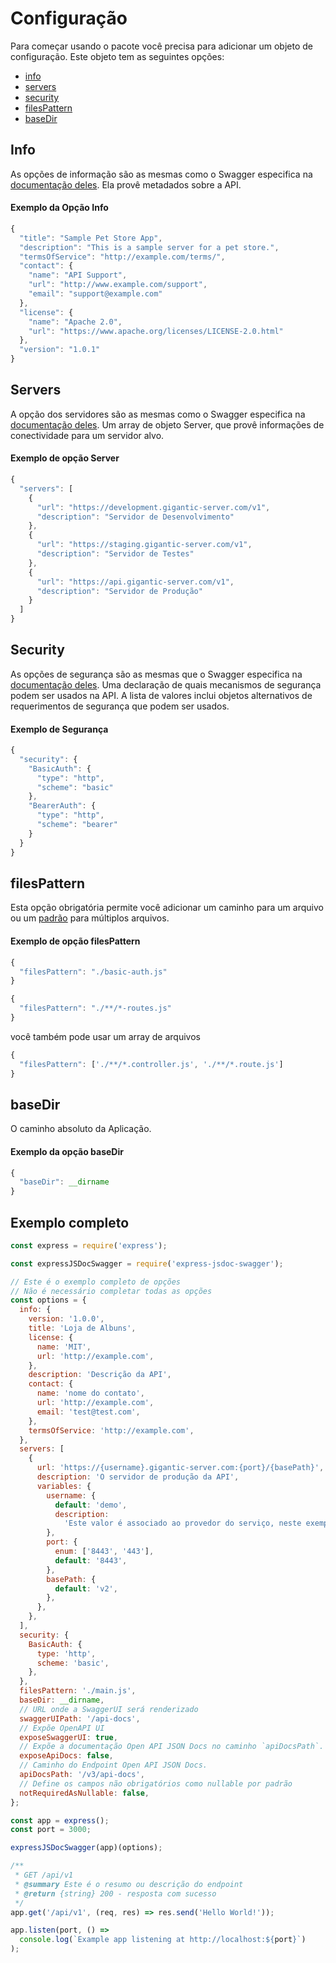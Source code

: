 # Configuração

Para começar usando o pacote você precisa para adicionar um objeto de configuração. Este objeto tem as seguintes opções:

- [info](/pt/configuration.md?id=info)
- [servers](/pt/configuration.md?id=servers)
- [security](/pt/configuration.md?id=security)
- [filesPattern](/pt/configuration.md?id=filespattern)
- [baseDir](/pt/configuration.md?id=basedir)

## Info

As opções de informação são as mesmas como o Swagger especifica na [documentação deles](https://swagger.io/specification/#info-object). Ela provê metadados sobre a API.

#### Exemplo da Opção Info

```javascript
{
  "title": "Sample Pet Store App",
  "description": "This is a sample server for a pet store.",
  "termsOfService": "http://example.com/terms/",
  "contact": {
    "name": "API Support",
    "url": "http://www.example.com/support",
    "email": "support@example.com"
  },
  "license": {
    "name": "Apache 2.0",
    "url": "https://www.apache.org/licenses/LICENSE-2.0.html"
  },
  "version": "1.0.1"
}
```

## Servers

A opção dos servidores são as mesmas como o Swagger especifica na [documentação deles](https://swagger.io/specification/#server-object). Um array de objeto Server, que provê informações de conectividade para um servidor alvo.

#### Exemplo de opção Server

```javascript
{
  "servers": [
    {
      "url": "https://development.gigantic-server.com/v1",
      "description": "Servidor de Desenvolvimento"
    },
    {
      "url": "https://staging.gigantic-server.com/v1",
      "description": "Servidor de Testes"
    },
    {
      "url": "https://api.gigantic-server.com/v1",
      "description": "Servidor de Produção"
    }
  ]
}
```

## Security

As opções de segurança são as mesmas que o Swagger especifica na [documentação deles](https://swagger.io/specification/#security-requirement-object). Uma declaração de quais mecanismos de segurança podem ser usados na API. A lista de valores inclui objetos alternativos de requerimentos de segurança que podem ser usados.

#### Exemplo de Segurança

```javascript
{
  "security": {
    "BasicAuth": {
      "type": "http",
      "scheme": "basic"
    },
    "BearerAuth": {
      "type": "http",
      "scheme": "bearer"
    }
  }
}
```

## filesPattern

Esta opção obrigatória permite você adicionar um caminho para um arquivo ou um [padrão](<https://en.wikipedia.org/wiki/Glob_(programming)>) para múltiplos arquivos.

#### Exemplo de opção filesPattern

```javascript
{
  "filesPattern": "./basic-auth.js"
}
```

```javascript
{
  "filesPattern": "./**/*-routes.js"
}
```

você também pode usar um array de arquivos

```javascript
{
  "filesPattern": ['./**/*.controller.js', './**/*.route.js']
}
```

## baseDir

O caminho absoluto da Aplicação.

#### Exemplo da opção baseDir

```javascript
{
  "baseDir": __dirname
}
```

## Exemplo completo

```javascript
const express = require('express');

const expressJSDocSwagger = require('express-jsdoc-swagger');

// Este é o exemplo completo de opções
// Não é necessário completar todas as opções
const options = {
  info: {
    version: '1.0.0',
    title: 'Loja de Albuns',
    license: {
      name: 'MIT',
      url: 'http://example.com',
    },
    description: 'Descrição da API',
    contact: {
      name: 'nome do contato',
      url: 'http://example.com',
      email: 'test@test.com',
    },
    termsOfService: 'http://example.com',
  },
  servers: [
    {
      url: 'https://{username}.gigantic-server.com:{port}/{basePath}',
      description: 'O servidor de produção da API',
      variables: {
        username: {
          default: 'demo',
          description:
            'Este valor é associado ao provedor do serviço, neste exemplo é `gigantic-server.com`',
        },
        port: {
          enum: ['8443', '443'],
          default: '8443',
        },
        basePath: {
          default: 'v2',
        },
      },
    },
  ],
  security: {
    BasicAuth: {
      type: 'http',
      scheme: 'basic',
    },
  },
  filesPattern: './main.js',
  baseDir: __dirname,
  // URL onde a SwaggerUI será renderizado
  swaggerUIPath: '/api-docs',
  // Expõe OpenAPI UI
  exposeSwaggerUI: true,
  // Expõe a documentação Open API JSON Docs no caminho `apiDocsPath`.
  exposeApiDocs: false,
  // Caminho do Endpoint Open API JSON Docs.
  apiDocsPath: '/v3/api-docs',
  // Define os campos não obrigatórios como nullable por padrão
  notRequiredAsNullable: false,
};

const app = express();
const port = 3000;

expressJSDocSwagger(app)(options);

/**
 * GET /api/v1
 * @summary Este é o resumo ou descrição do endpoint
 * @return {string} 200 - resposta com sucesso
 */
app.get('/api/v1', (req, res) => res.send('Hello World!'));

app.listen(port, () =>
  console.log(`Example app listening at http://localhost:${port}`)
);
```
